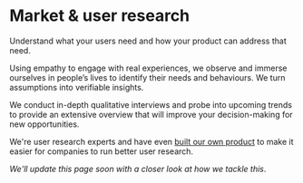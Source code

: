 # Market & user research

Understand what your users need and how your product can address that need.

Using empathy to engage with real experiences, we observe and immerse ourselves in people’s lives to identify their needs and behaviours. We turn assumptions into verifiable insights.

We conduct in-depth qualitative interviews and probe into upcoming trends to provide an extensive overview that will improve your decision-making for new opportunities.

We're user research experts and have even [built our own product](https://hellopingpong.com/) to make it easier for companies to run better user research.

_We'll update this page soon with a closer look at how we tackle this_.
